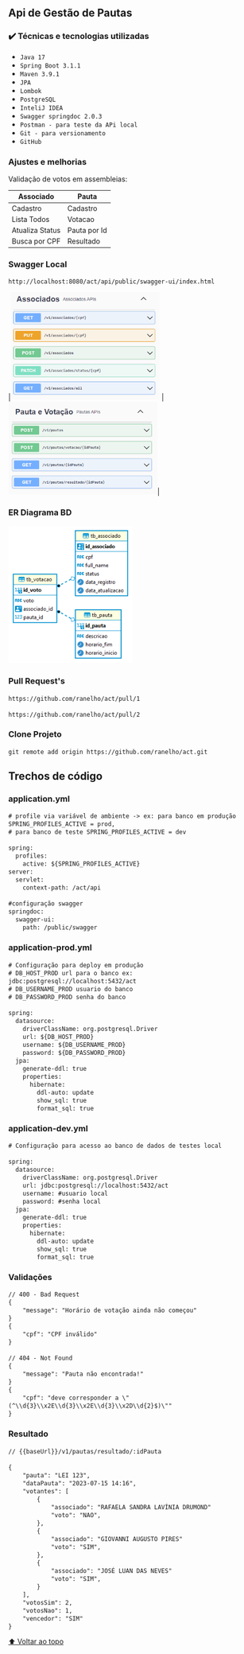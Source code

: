 ## Api de Gestão de Pautas

### ✔️ Técnicas e tecnologias utilizadas

- ``Java 17``
- ``Spring Boot 3.1.1``
- ``Maven 3.9.1``
- ``JPA``
- ``Lombok``
- ``PostgreSQL``
- ``InteliJ IDEA``
- ``Swagger springdoc 2.0.3``
- ``Postman - para teste da APi local``
- ``Git - para versionamento``
- ``GitHub``

### Ajustes e melhorias

Validação de votos em assembleias:

|Associado | Pauta        |
| --- | --- |
| Cadastro | Cadastro     |
| Lista Todos | Votacao      |
| Atualiza Status  | Pauta por Id |
| Busca por CPF  | Resultado    |

### Swagger Local
```
http://localhost:8080/act/api/public/swagger-ui/index.html
```
  |<img src="associados.png" width=300> | <img src="pauta.png" width=300>|

### ER Diagrama BD
<img src="database.png" width=250>

### Pull Request's
```
https://github.com/ranelho/act/pull/1

https://github.com/ranelho/act/pull/2
```


### Clone Projeto
```
git remote add origin https://github.com/ranelho/act.git
```
## Trechos de código
### application.yml 

```
# profile via variável de ambiente -> ex: para banco em produção SPRING_PROFILES_ACTIVE = prod,
# para banco de teste SPRING_PROFILES_ACTIVE = dev

spring:
  profiles:
    active: ${SPRING_PROFILES_ACTIVE}
server:
  servlet:
    context-path: /act/api

#configuração swagger
springdoc:
  swagger-ui:
    path: /public/swagger
```

### application-prod.yml
```
# Configuração para deploy em produção
# DB_HOST_PROD url para o banco ex: jdbc:postgresql://localhost:5432/act
# DB_USERNAME_PROD usuario do banco
# DB_PASSWORD_PROD senha do banco

spring:
  datasource:
    driverClassName: org.postgresql.Driver
    url: ${DB_HOST_PROD}
    username: ${DB_USERNAME_PROD}
    password: ${DB_PASSWORD_PROD}
  jpa:
    generate-ddl: true
    properties:
      hibernate:
        ddl-auto: update
        show_sql: true
        format_sql: true
```
### application-dev.yml

```
# Configuração para acesso ao banco de dados de testes local

spring:
  datasource:
    driverClassName: org.postgresql.Driver
    url: jdbc:postgresql://localhost:5432/act
    username: #usuario local
    password: #senha local
  jpa:
    generate-ddl: true
    properties:
      hibernate:
        ddl-auto: update
        show_sql: true
        format_sql: true
```

### Validações
```
// 400 - Bad Request
{    
    "message": "Horário de votação ainda não começou"   
}
{    
    "cpf": "CPF inválido"                               
}

// 404 - Not Found
{    
    "message": "Pauta não encontrada!"                  
}
{
    "cpf": "deve corresponder a \"(^\\d{3}\\x2E\\d{3}\\x2E\\d{3}\\x2D\\d{2}$)\""
}

```
### Resultado
```
// {{baseUrl}}/v1/pautas/resultado/:idPauta

{  
    "pauta": "LEI 123",
    "dataPauta": "2023-07-15 14:16",
    "votantes": [
        {
            "associado": "RAFAELA SANDRA LAVÍNIA DRUMOND"
            "voto": "NAO",
        },
        {
            "associado": "GIOVANNI AUGUSTO PIRES"
            "voto": "SIM",
        },
        {
            "associado": "JOSÉ LUAN DAS NEVES"
            "voto": "SIM",
        }
    ],
    "votosSim": 2,
    "votosNao": 1,
    "vencedor": "SIM"
}
```
[⬆ Voltar ao topo](https://github.com/ranelho/act)<br>